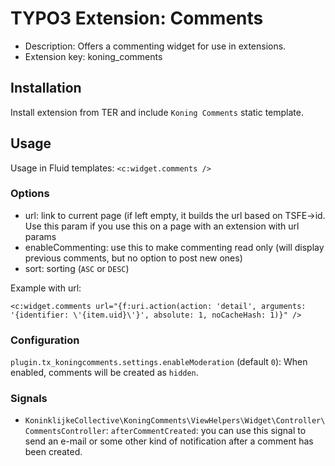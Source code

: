 # TYPO3 Extension: Comments
  * Description: Offers a commenting widget for use in extensions.
  * Extension key: koning_comments

## Installation

Install extension from TER and include ``Koning Comments`` static template.

## Usage

Usage in Fluid templates: ``<c:widget.comments />``

### Options

- url: link to current page (if left empty, it builds the url based on TSFE->id. Use this param if you use this on a page with an extension with url params
- enableCommenting: use this to make commenting read only (will display previous comments, but no option to post new ones)
- sort: sorting (``ASC`` or ``DESC``)

Example with url:

``<c:widget.comments url="{f:uri.action(action: 'detail', arguments: '{identifier: \'{item.uid}\'}', absolute: 1, noCacheHash: 1)}" />``

### Configuration

``plugin.tx_koningcomments.settings.enableModeration`` (default ``0``): When enabled, comments will be created as ``hidden``.

### Signals

- ``KoninklijkeCollective\KoningComments\ViewHelpers\Widget\Controller\CommentsController``: ``afterCommentCreated``: you can use this signal to send an e-mail or some other kind of notification after a comment has been created.

